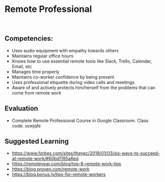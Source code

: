 # Remote Professional
​
## Competencies:
* Uses audio equipment with empathy towards others
* Maintains regular office hours
* Knows how to use essential remote tools like Slack, Trello, Calendar, Email, etc
* Manages time properly
* Maintains co-worker confidence by being present
* Uses professional etiquette during video calls and meetings.
* Aware of and actively protects him/herself from the problems that can come from remote work

## Evaluation
* Complete Remote Professional Course in Google Classroom. Class code: xswjqfe

## Suggested Learning 
* https://www.forbes.com/sites/theyec/2018/01/03/six-ways-to-succeed-at-remote-work/#60bd1195a6ed
* https://remoteyear.com/blog/top-8-remote-work-tips
* https://blog.proven.com/remote-work
* https://blog.bonus.ly/tips-for-remote-workers

